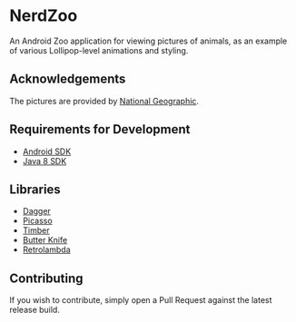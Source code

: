 NerdZoo
=======

An Android Zoo application for viewing pictures of animals, as an example of various Lollipop-level animations and styling.

Acknowledgements
---
The pictures are provided by [National Geographic](http://animals.nationalgeographic.com/animals/photos).

Requirements for Development
---
- [Android SDK](https://developer.android.com/sdk/index.html)
- [Java 8 SDK](http://www.oracle.com/technetwork/java/javase/downloads/index.html)

Libraries
---
- [Dagger](https://square.github.io/dagger)
- [Picasso](https://github.com/square/picasso)
- [Timber](https://github.com/JakeWharton/timber)
- [Butter Knife](https://jakewharton.github.io/butterknife)
- [Retrolambda](https://github.com/orfjackal/retrolambda)

Contributing
---
If you wish to contribute, simply open a Pull Request against the latest release build.